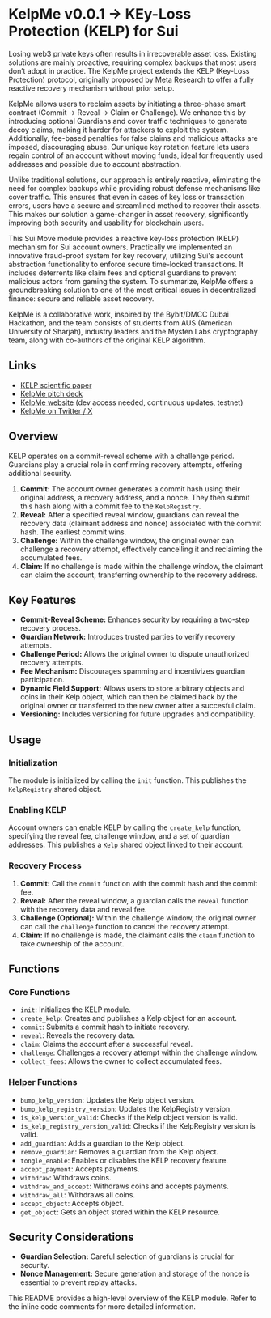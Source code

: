 # KelpMe v0.0.1 → KEy-Loss Protection (KELP) for Sui

Losing web3 private keys often results in irrecoverable asset loss. Existing solutions are mainly proactive, requiring complex backups that most users don’t adopt in practice. The KelpMe project extends the KELP (Key-Loss Protection) protocol, originally proposed by Meta Research to offer a fully reactive recovery mechanism without prior setup.

KelpMe allows users to reclaim assets by initiating a three-phase smart contract (Commit → Reveal → Claim or Challenge). We enhance this by introducing optional Guardians and cover traffic techniques to generate decoy claims, making it harder for attackers to exploit the system. Additionally, fee-based penalties for false claims and malicious attacks are imposed, discouraging abuse. Our unique key rotation feature lets users regain control of an account without moving funds, ideal for frequently used addresses and possible due to account abstraction.

Unlike traditional solutions, our approach is entirely reactive, eliminating the need for complex backups while providing robust defense mechanisms like cover traffic. This ensures that even in cases of key loss or transaction errors, users have a secure and streamlined method to recover their assets. This makes our solution a game-changer in asset recovery, significantly improving both security and usability for blockchain users.

This Sui Move module provides a reactive key-loss protection (KELP) mechanism for Sui account owners. Practically we implemented an innovative fraud-proof system for key recovery, utilizing Sui's account abstraction functionality to enforce secure time-locked transactions. It includes deterrents like claim fees and optional guardians to prevent malicious actors from gaming the system. To summarize, KelpMe offers a groundbreaking solution to one of the most critical issues in decentralized finance: secure and reliable asset recovery. 

KelpMe is a collaborative work, inspired by the Bybit/DMCC Dubai Hackathon, and the team consists of students from AUS (American University of Sharjah), industry leaders and the Mysten Labs cryptography team, along with co-authors of the original KELP algorithm.

Links
-----

- [KELP scientific paper][1]
- [KelpMe pitch deck][2]
- [KelpMe website][3] (dev access needed, continuous updates, testnet)
- [KelpMe on Twitter / X][4]

[1]: https://eprint.iacr.org/2021/289
[2]: https://docs.google.com/presentation/d/1UFYTg3bJ7iT8znsAvZ8mJwiYRgNF7T-FluB7O75exeQ
[3]: https://kelpme.io
[4]: https://x.com/kelpmerecover


## Overview

KELP operates on a commit-reveal scheme with a challenge period.  Guardians play a crucial role in confirming recovery attempts, offering additional security.

1. **Commit:** The account owner generates a commit hash using their original address, a recovery address, and a nonce.  They then submit this hash along with a commit fee to the `KelpRegistry`.
2. **Reveal:** After a specified reveal window, guardians can reveal the recovery data (claimant address and nonce) associated with the commit hash. The earliest commit wins.
3. **Challenge:** Within the challenge window, the original owner can challenge a recovery attempt, effectively cancelling it and reclaiming the accumulated fees.
4. **Claim:** If no challenge is made within the challenge window, the claimant can claim the account, transferring ownership to the recovery address.

## Key Features

* **Commit-Reveal Scheme:** Enhances security by requiring a two-step recovery process.
* **Guardian Network:** Introduces trusted parties to verify recovery attempts.
* **Challenge Period:** Allows the original owner to dispute unauthorized recovery attempts.
* **Fee Mechanism:** Discourages spamming and incentivizes guardian participation.
* **Dynamic Field Support:** Allows users to store arbitrary objects and coins in their Kelp object, which can then be claimed back by the original owner or transferred to the new owner after a succesful claim.
* **Versioning:**  Includes versioning for future upgrades and compatibility.

## Usage

### Initialization

The module is initialized by calling the `init` function. This publishes the `KelpRegistry` shared object.

### Enabling KELP

Account owners can enable KELP by calling the `create_kelp` function, specifying the reveal fee, challenge window, and a set of guardian addresses.  This publishes a `Kelp` shared object linked to their account.

### Recovery Process

1. **Commit:** Call the `commit` function with the commit hash and the commit fee.
2. **Reveal:** After the reveal window, a guardian calls the `reveal` function with the recovery data and reveal fee.
3. **Challenge (Optional):** Within the challenge window, the original owner can call the `challenge` function to cancel the recovery attempt.
4. **Claim:** If no challenge is made, the claimant calls the `claim` function to take ownership of the account.

## Functions

### Core Functions

* `init`: Initializes the KELP module.
* `create_kelp`: Creates and publishes a Kelp object for an account.
* `commit`: Submits a commit hash to initiate recovery.
* `reveal`: Reveals the recovery data.
* `claim`: Claims the account after a successful reveal.
* `challenge`: Challenges a recovery attempt within the challenge window.
* `collect_fees`: Allows the owner to collect accumulated fees.

### Helper Functions

* `bump_kelp_version`: Updates the Kelp object version.
* `bump_kelp_registry_version`: Updates the KelpRegistry version.
* `is_kelp_version_valid`: Checks if the Kelp object version is valid.
* `is_kelp_registry_version_valid`: Checks if the KelpRegistry version is valid.
* `add_guardian`: Adds a guardian to the Kelp object.
* `remove_guardian`: Removes a guardian from the Kelp object.
* `tongle_enable`: Enables or disables the KELP recovery feature.
* `accept_payment`: Accepts payments.
* `withdraw`: Withdraws coins.
* `withdraw_and_accept`: Withdraws coins and accepts payments.
* `withdraw_all`: Withdraws all coins.
* `accept_object`: Accepts object.
* `get_object`: Gets an object stored within the KELP resource.

## Security Considerations

* **Guardian Selection:** Careful selection of guardians is crucial for security.
* **Nonce Management:** Secure generation and storage of the nonce is essential to prevent replay attacks.


This README provides a high-level overview of the KELP module. Refer to the inline code comments for more detailed information.
